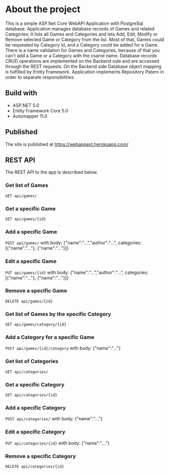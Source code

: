 # About the project

This is a simple ASP.Net Core WebAPI Application with PostgreSql database.
Application manages database records of Games and related Categories:
It lists all Games and Categories and lets Add, Edit, Modify or Remove selected Game or Category from the list.
Most of that, Games could be requested by Category Id, and a Category could be added for a Game.
There is a name validation for Games and Categories, because of that you can't add a Game or a Category with the csame name.
Database records CRUD operations are implemented on the Backend side and are accessed through the REST requests.
On the Backend side Database object mapping is fulfilled by Entity Framework.
Application implements Repository Patern in order to separate responsibilities.

## Build with

- ASP.NET 5.0
- Entity Framework Core 5.0
- Automapper 11.0

## Published

The site is published at https://webappext.herokuapp.com/

## REST API

The REST API to the app is described below.

### Get list of Games

`GET api/games/`

### Get a specific Game

`GET api/games/{id}`

### Add a specific Game

`POST api/games/`
with body:
{"name":"...","author":"...", categories:[{"name":"..."}, {"name":"..."}]}

### Edit a specific Game

`PUT api/games/{id}`
with body:
{"name":"...","author":"...", categories:[{"name":"..."}, {"name":"..."}]}

### Remove a specific Game

`DELETE api/games/{id}`

### Get list of Games by the specific Category

`GET api/games/category/{id}`

### Add a Category for a specific Game

`POST api/games/{id}/category`
with body:
{"name":"..."}

### Get list of Categories

`GET api/categories/`

### Get a specific Category

`GET api/categories/{id}`

### Add a specific Category

`POST api/categories/`
with body:
{"name":"..."}

### Edit a specific Category

`PUT api/categories/{id}`
with body:
{"name":"..."}

### Remove a specific Category

`DELETE api/categories/{id}`
